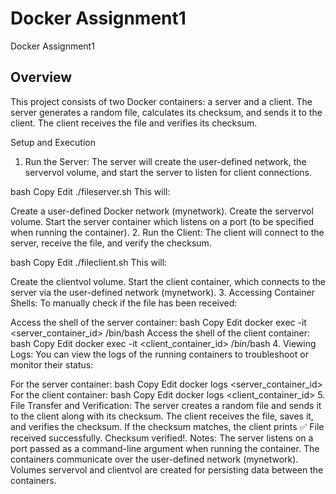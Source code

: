 # Docker Assignment1
Docker Assignment1
## Overview
This project consists of two Docker containers: a server and a client. The server generates a random file, calculates its checksum, and sends it to the client. The client receives the file and verifies its checksum.

Setup and Execution
1. Run the Server:
The server will create the user-defined network, the servervol volume, and start the server to listen for client connections.

bash
Copy
Edit
./fileserver.sh
This will:

Create a user-defined Docker network (mynetwork).
Create the servervol volume.
Start the server container which listens on a port (to be specified when running the container).
2. Run the Client:
The client will connect to the server, receive the file, and verify the checksum.

bash
Copy
Edit
./fileclient.sh
This will:

Create the clientvol volume.
Start the client container, which connects to the server via the user-defined network (mynetwork).
3. Accessing Container Shells:
To manually check if the file has been received:

Access the shell of the server container:
bash
Copy
Edit
docker exec -it <server_container_id> /bin/bash
Access the shell of the client container:
bash
Copy
Edit
docker exec -it <client_container_id> /bin/bash
4. Viewing Logs:
You can view the logs of the running containers to troubleshoot or monitor their status:

For the server container:
bash
Copy
Edit
docker logs <server_container_id>
For the client container:
bash
Copy
Edit
docker logs <client_container_id>
5. File Transfer and Verification:
The server creates a random file and sends it to the client along with its checksum.
The client receives the file, saves it, and verifies the checksum.
If the checksum matches, the client prints ✅ File received successfully. Checksum verified!.
Notes:
The server listens on a port passed as a command-line argument when running the container.
The containers communicate over the user-defined network (mynetwork).
Volumes servervol and clientvol are created for persisting data between the containers.
